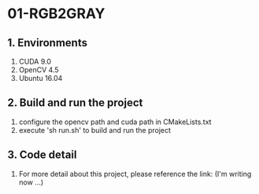 # 01-RGB2GRAY
## 1. Environments
1. CUDA 9.0 
2. OpenCV 4.5
3. Ubuntu 16.04

## 2. Build and run the project
1. configure the opencv path and cuda path in CMakeLists.txt
2. execute 'sh run.sh' to build and run the project

## 3. Code detail
1. For more detail about this project, please reference the link: (I'm writing now ...)